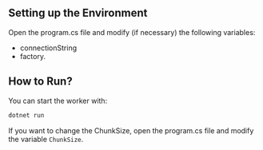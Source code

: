 ## Setting up the Environment
Open the program.cs file and modify (if necessary) the following variables:

- connectionString
- factory.

## How to Run?
You can start the worker with:

```bash
dotnet run
```
If you want to change the ChunkSize, open the program.cs file and modify the variable `ChunkSize`.

